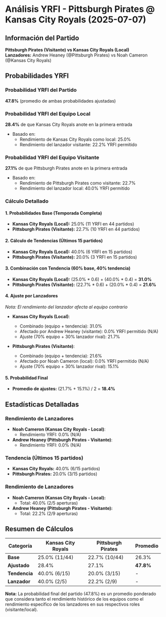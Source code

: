 # Análisis YRFI - Pittsburgh Pirates @ Kansas City Royals (2025-07-07)

## Información del Partido
**Pittsburgh Pirates (Visitante) vs Kansas City Royals (Local)**  
**Lanzadores:** Andrew Heaney (@Pittsburgh Pirates) vs Noah Cameron (@Kansas City Royals)

## Probabilidades YRFI

### Probabilidad YRFI del Partido
**47.8%** (promedio de ambas probabilidades ajustadas)

### Probabilidad YRFI del Equipo Local
**28.4%** de que Kansas City Royals anote en la primera entrada
- Basado en:
  - Rendimiento de Kansas City Royals como local: 25.0%
  - Rendimiento del lanzador visitante: 22.2% YRFI permitido

### Probabilidad YRFI del Equipo Visitante
**27.1%** de que Pittsburgh Pirates anote en la primera entrada
- Basado en:
  - Rendimiento de Pittsburgh Pirates como visitante: 22.7%
  - Rendimiento del lanzador local: 40.0% YRFI permitido

### Cálculo Detallado

#### 1. Probabilidades Base (Temporada Completa)
- **Kansas City Royals (Local):** 25.0% (11 YRFI en 44 partidos)
- **Pittsburgh Pirates (Visitante):** 22.7% (10 YRFI en 44 partidos)

#### 2. Cálculo de Tendencias (Últimos 15 partidos)
- **Kansas City Royals (Local):** 40.0% (6 YRFI en 15 partidos)
- **Pittsburgh Pirates (Visitante):** 20.0% (3 YRFI en 15 partidos)

#### 3. Combinación con Tendencia (60% base, 40% tendencia)
- **Kansas City Royals (Local):** (25.0% * 0.6) + (40.0% * 0.4) = **31.0%**
- **Pittsburgh Pirates (Visitante):** (22.7% * 0.6) + (20.0% * 0.4) = **21.6%**

#### 4. Ajuste por Lanzadores
*Nota: El rendimiento del lanzador afecta al equipo contrario*

- **Kansas City Royals (Local)**:
  - Combinado (equipo + tendencia): 31.0%
  - Afectado por Andrew Heaney (visitante): 0.0% YRFI permitido (N/A)
  - Ajuste (70% equipo + 30% lanzador rival): 21.7%

- **Pittsburgh Pirates (Visitante)**:
  - Combinado (equipo + tendencia): 21.6%
  - Afectado por Noah Cameron (local): 0.0% YRFI permitido (N/A)
  - Ajuste (70% equipo + 30% lanzador rival): 15.1%

#### 5. Probabilidad Final
- **Promedio de ajustes:** (21.7% + 15.1%) / 2 = **18.4%**

## Estadísticas Detalladas


### Rendimiento de Lanzadores
- **Noah Cameron (Kansas City Royals - Local)**:
  - Rendimiento YRFI: 0.0% (N/A)
- **Andrew Heaney (Pittsburgh Pirates - Visitante)**:
  - Rendimiento YRFI: 0.0% (N/A)
### Tendencia (Últimos 15 partidos)
- **Kansas City Royals:** 40.0% (6/15 partidos)
- **Pittsburgh Pirates:** 20.0% (3/15 partidos)

### Rendimiento de Lanzadores
- **Noah Cameron (Kansas City Royals - Local):**
  - Total: 40.0% (2/5 aperturas)
- **Andrew Heaney (Pittsburgh Pirates - Visitante):**
  - Total: 22.2% (2/9 aperturas)

## Resumen de Cálculos
| Categoría | Kansas City Royals   | Pittsburgh Pirates   | Promedio |
|-----------|----------------------|----------------------|----------|
| **Base** | 25.0% (11/44) | 22.7% (10/44) | 26.3% |
| **Ajustado** | 28.4% | 27.1% | **47.8%** |
| **Tendencia** | 40.0% (6/15) | 20.0% (3/15) | - |
| **Lanzador** | 40.0% (2/5) | 22.2% (2/9) | - |

**Nota:** La probabilidad final del partido (47.8%) es un promedio ponderado que considera tanto el rendimiento histórico de los equipos como el rendimiento específico de los lanzadores en sus respectivos roles (visitante/local).